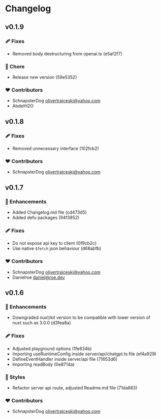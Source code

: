 
# Changelog


## v0.1.9


### 🩹 Fixes

  - Removed body destructuring from openai.ts (e5af2f7)

### 🏡 Chore

  - Release new version (59e5352)

### ❤️  Contributors

- SchnapsterDog <olivertrajceski@yahoo.com>
- AbdelH2O

## v0.1.8


### 🩹 Fixes

  - Removed unnecessary interface (102fcb2)

### ❤️  Contributors

- SchnapsterDog <olivertrajceski@yahoo.com>

## v0.1.7


### 🚀 Enhancements

  - Added Changelog.md file (cd473d5)
  - Added defu packages (94f3852)

### 🩹 Fixes

  - Do not expose api key to client (0f9cb2c)
  - Use native `$fetch` json behaviour (d68abfb)

### ❤️  Contributors

- SchnapsterDog <olivertrajceski@yahoo.com>
- Danielroe <daniel@roe.dev>

## v0.1.6


### 🚀 Enhancements

  - Downgraded nuxt/kit version to be compatible with lower version of nuxt such as 3.0.0 (d3fea8a)

### 🩹 Fixes

  - Adjusted playground options (1fe834b)
  - Importing useRuntimeConfig inside server/api/chatgpt.ts file (ef4a929)
  - DefineEventHandler inside server/api file (71653d6)
  - Importing readBody (0e8714a)

### 🎨 Styles

  - Refactor server api route, adjusted Readme.md file (71da883)

### ❤️  Contributors

- SchnapsterDog <olivertrajceski@yahoo.com>

